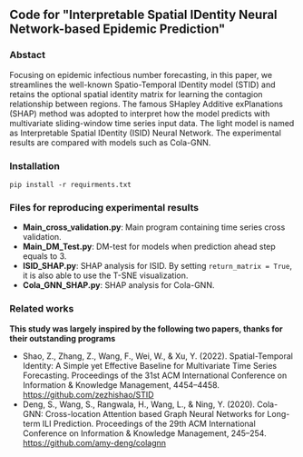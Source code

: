 ## Code for "Interpretable Spatial IDentity Neural Network-based Epidemic Prediction"
### Abstact
Focusing on epidemic infectious number forecasting, in this paper, we streamlines the well-known Spatio-Temporal IDentity model (STID) and retains the optional spatial identity matrix for learning the contagion relationship between regions. The famous SHapley Additive exPlanations (SHAP) method was adopted to interpret how the model predicts with multivariate sliding-window time series input data. The light model is named as Interpretable Spatial IDentity (ISID) Neural Network. The experimental results are compared with models such as Cola-GNN.
### Installation
`pip install -r requirments.txt`
### Files for reproducing experimental results
- **Main_cross_validation.py**: Main program containing time series cross validation.
- **Main_DM_Test.py**: DM-test for models when prediction ahead step equals to 3.
- **ISID_SHAP.py**: SHAP analysis for ISID. By setting `return_matrix = True`, it is also able to use the T-SNE visualization.
- **Cola_GNN_SHAP.py**: SHAP analysis for Cola-GNN. 

### Related works
**This study was largely inspired by the following two papers, thanks for their outstanding programs**
- Shao, Z., Zhang, Z., Wang, F., Wei, W., & Xu, Y. (2022). Spatial-Temporal Identity: A Simple yet Effective Baseline for Multivariate Time Series Forecasting. Proceedings of the 31st ACM International Conference on Information & Knowledge Management, 4454–4458. https://github.com/zezhishao/STID
- Deng, S., Wang, S., Rangwala, H., Wang, L., & Ning, Y. (2020). Cola-GNN: Cross-location Attention based Graph Neural Networks for Long-term ILI Prediction. Proceedings of the 29th ACM International Conference on Information & Knowledge Management, 245–254. https://github.com/amy-deng/colagnn

